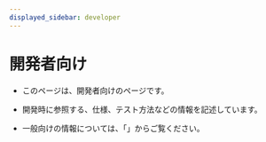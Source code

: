 ```yaml
---
displayed_sidebar: developer
---
```


 # 開発者向け

 - このページは、開発者向けのページです。

 - 開発時に参照する、仕様、テスト方法などの情報を記述しています。

 - 一般向けの情報については、「」からご覧ください。
